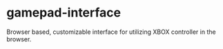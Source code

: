 # gamepad-interface
Browser based, customizable interface for utilizing XBOX controller in the browser.
